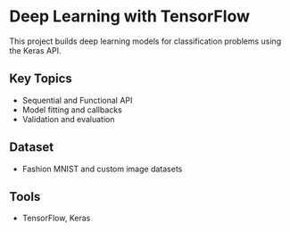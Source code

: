 # Deep Learning with TensorFlow

This project builds deep learning models for classification problems using the Keras API.

## Key Topics

- Sequential and Functional API
- Model fitting and callbacks
- Validation and evaluation

## Dataset

- Fashion MNIST and custom image datasets

## Tools

- TensorFlow, Keras

